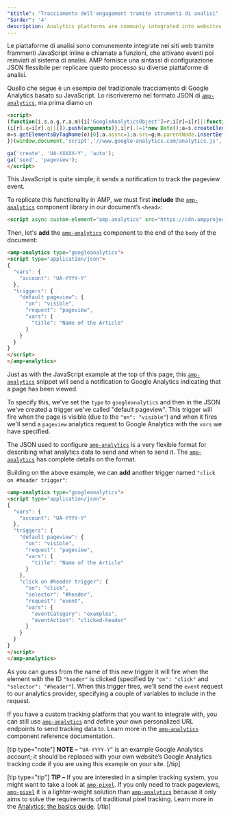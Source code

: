 ```yaml
---
"$title": "Tracciamento dell'engagement tramite strumenti di analisi"
"$order": '4'
description: Analytics platforms are commonly integrated into websites through inline JavaScript snippets and function calls, which trigger events that are sent back to the analytics system.
---
```


Le piattaforme di analisi sono comunemente integrate nei siti web tramite frammenti JavaScript inline e chiamate a funzioni, che attivano eventi poi reinviati al sistema di analisi. AMP fornisce una sintassi di configurazione JSON flessibile per replicare questo processo su diverse piattaforme di analisi.

Quello che segue è un esempio del tradizionale tracciamento di Google Analytics basato su JavaScript. Lo riscriveremo nel formato JSON di [`amp-analytics`](../../../../documentation/components/reference/amp-analytics.md), ma prima diamo un

```html
<script>
(function(i,s,o,g,r,a,m){i['GoogleAnalyticsObject']=r;i[r]=i[r]||function(){
(i[r].q=i[r].q||[]).push(arguments)},i[r].l=1*new Date();a=s.createElement(o),
m=s.getElementsByTagName(o)[0];a.async=1;a.src=g;m.parentNode.insertBefore(a,m)
})(window,document,'script','//www.google-analytics.com/analytics.js','ga');

ga('create', 'UA-XXXXX-Y', 'auto');
ga('send', 'pageview');
</script>
```

This JavaScript is quite simple; it sends a notification to track the pageview event.

To replicate this functionality in AMP, we must first **include** the [`amp-analytics`](../../../../documentation/components/reference/amp-analytics.md) component library in our document’s `<head>`:

```html
<script async custom-element="amp-analytics" src="https://cdn.ampproject.org/v0/amp-analytics-0.1.js"></script>
```

Then, let's **add** the [`amp-analytics`](../../../../documentation/components/reference/amp-analytics.md) component to the end of the `body` of the document:

```html
<amp-analytics type="googleanalytics">
<script type="application/json">
{
  "vars": {
    "account": "UA-YYYY-Y"
  },
  "triggers": {
    "default pageview": {
      "on": "visible",
      "request": "pageview",
      "vars": {
        "title": "Name of the Article"
      }
    }
  }
}
</script>
</amp-analytics>
```

Just as with the JavaScript example at the top of this page, this [`amp-analytics`](../../../../documentation/components/reference/amp-analytics.md) snippet will send a notification to Google Analytics indicating that a page has been viewed.

To specify this, we've set the `type` to `googleanalytics` and then in the JSON we've created a trigger we've called "default pageview".  This trigger will fire when the page is visible (due to the `"on": "visible"`) and when it fires we'll send a `pageview` analytics request to Google Analytics with the `vars` we have specified.

The JSON used to configure [`amp-analytics`](../../../../documentation/components/reference/amp-analytics.md) is a very flexible format for describing what analytics data to send and when to send it.  The [`amp-analytics`](../../../../documentation/components/reference/amp-analytics.md) has complete details on the format.

Building on the above example, we can **add** another trigger named `"click on #header trigger"`:

```html
<amp-analytics type="googleanalytics">
<script type="application/json">
{
  "vars": {
    "account": "UA-YYYY-Y"
  },
  "triggers": {
    "default pageview": {
      "on": "visible",
      "request": "pageview",
      "vars": {
        "title": "Name of the Article"
      }
    },
    "click on #header trigger": {
      "on": "click",
      "selector": "#header",
      "request": "event",
      "vars": {
        "eventCategory": "examples",
        "eventAction": "clicked-header"
      }
    }
  }
}
</script>
</amp-analytics>
```

As you can guess from the name of this new trigger it will fire when the element with the ID `"header"` is clicked (specified by `"on": "click"` and `"selector": "#header"`).  When this trigger fires, we'll send the `event` request to our analytics provider, specifying a couple of variables to include in the request.

If you have a custom tracking platform that you want to integrate with, you can still use [`amp-analytics`](../../../../documentation/components/reference/amp-analytics.md) and define your own personalized URL endpoints to send tracking data to. Learn more in the [`amp-analytics`](../../../../documentation/components/reference/amp-analytics.md) component reference documentation.

[tip type="note"] **NOTE –**  `“UA-YYYY-Y”` is an example Google Analytics account; it should be replaced with your own website’s Google Analytics tracking code if you are using this example on your site. [/tip]

[tip type="tip"] **TIP –** If you are interested in a simpler tracking system, you might want to take a look at [`amp-pixel`](../../../../documentation/components/reference/amp-pixel.md). If you only need to track pageviews, [`amp-pixel`](../../../../documentation/components/reference/amp-pixel.md) it is a lighter-weight solution than [`amp-analytics`](../../../../documentation/components/reference/amp-analytics.md) because it only aims to solve the requirements of traditional pixel tracking. Learn more in the [Analytics: the basics guide](../../../../documentation/guides-and-tutorials/optimize-measure/configure-analytics/analytics_basics.md). [/tip]
